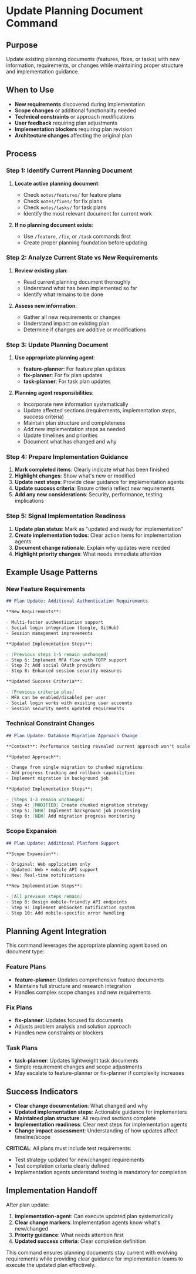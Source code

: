 # Update Planning Document Command

## Purpose

Update existing planning documents (features, fixes, or tasks) with new
information, requirements, or changes while maintaining proper structure and
implementation guidance.

## When to Use

- **New requirements** discovered during implementation
- **Scope changes** or additional functionality needed
- **Technical constraints** or approach modifications
- **User feedback** requiring plan adjustments
- **Implementation blockers** requiring plan revision
- **Architecture changes** affecting the original plan

## Process

### Step 1: Identify Current Planning Document

1. **Locate active planning document**:

   - Check `notes/features/` for feature plans
   - Check `notes/fixes/` for fix plans
   - Check `notes/tasks/` for task plans
   - Identify the most relevant document for current work

2. **If no planning document exists**:
   - Use `/feature`, `/fix`, or `/task` commands first
   - Create proper planning foundation before updating

### Step 2: Analyze Current State vs New Requirements

1. **Review existing plan**:

   - Read current planning document thoroughly
   - Understand what has been implemented so far
   - Identify what remains to be done

2. **Assess new information**:
   - Gather all new requirements or changes
   - Understand impact on existing plan
   - Determine if changes are additive or modifications

### Step 3: Update Planning Document

1. **Use appropriate planning agent**:

   - **feature-planner**: For feature plan updates
   - **fix-planner**: For fix plan updates
   - **task-planner**: For task plan updates

2. **Planning agent responsibilities**:
   - Incorporate new information systematically
   - Update affected sections (requirements, implementation steps, success
     criteria)
   - Maintain plan structure and completeness
   - Add new implementation steps as needed
   - Update timelines and priorities
   - Document what has changed and why

### Step 4: Prepare Implementation Guidance

1. **Mark completed items**: Clearly indicate what has been finished
2. **Highlight changes**: Show what's new or modified
3. **Update next steps**: Provide clear guidance for implementation agents
4. **Update success criteria**: Ensure criteria reflect new requirements
5. **Add any new considerations**: Security, performance, testing implications

### Step 5: Signal Implementation Readiness

1. **Update plan status**: Mark as "updated and ready for implementation"
2. **Create implementation todos**: Clear action items for implementation agents
3. **Document change rationale**: Explain why updates were needed
4. **Highlight priority changes**: What needs immediate attention

## Example Usage Patterns

### New Feature Requirements

```markdown
## Plan Update: Additional Authentication Requirements

**New Requirements**:

- Multi-factor authentication support
- Social login integration (Google, GitHub)
- Session management improvements

**Updated Implementation Steps**:

- [Previous steps 1-5 remain unchanged]
- Step 6: Implement MFA flow with TOTP support
- Step 7: Add social OAuth providers
- Step 8: Enhanced session security measures

**Updated Success Criteria**:

- [Previous criteria plus]
- MFA can be enabled/disabled per user
- Social login works with existing user accounts
- Session security meets updated requirements
```

### Technical Constraint Changes

```markdown
## Plan Update: Database Migration Approach Change

**Context**: Performance testing revealed current approach won't scale

**Updated Approach**:

- Change from single migration to chunked migrations
- Add progress tracking and rollback capabilities
- Implement migration in background job

**Updated Implementation Steps**:

- [Steps 1-3 remain unchanged]
- Step 4: [MODIFIED] Create chunked migration strategy
- Step 5: [NEW] Implement background job processing
- Step 6: [NEW] Add migration progress monitoring
```

### Scope Expansion

```markdown
## Plan Update: Additional Platform Support

**Scope Expansion**:

- Original: Web application only
- Updated: Web + mobile API support
- New: Real-time notifications

**New Implementation Steps**:

- [All previous steps remain]
- Step 8: Design mobile-friendly API endpoints
- Step 9: Implement WebSocket notification system
- Step 10: Add mobile-specific error handling
```

## Planning Agent Integration

This command leverages the appropriate planning agent based on document type:

### Feature Plans

- **feature-planner**: Updates comprehensive feature documents
- Maintains full structure and research integration
- Handles complex scope changes and new requirements

### Fix Plans

- **fix-planner**: Updates focused fix documents
- Adjusts problem analysis and solution approach
- Handles new constraints or blockers

### Task Plans

- **task-planner**: Updates lightweight task documents
- Simple requirement changes and scope adjustments
- May escalate to feature-planner or fix-planner if complexity increases

## Success Indicators

- **Clear change documentation**: What changed and why
- **Updated implementation steps**: Actionable guidance for implementers
- **Maintained plan structure**: All required sections complete
- **Implementation readiness**: Clear next steps for implementation agents
- **Change impact assessment**: Understanding of how updates affect
  timeline/scope

**CRITICAL**: All plans must include test requirements:

- Test strategy updated for new/changed requirements
- Test completion criteria clearly defined
- Implementation agents understand testing is mandatory for completion

## Implementation Handoff

After plan update:

1. **implementation-agent**: Can execute updated plan systematically
2. **Clear change markers**: Implementation agents know what's new/changed
3. **Priority guidance**: What needs attention first
4. **Updated success criteria**: Clear completion definition

This command ensures planning documents stay current with evolving requirements
while providing clear guidance for implementation teams to execute the updated
plan effectively.
